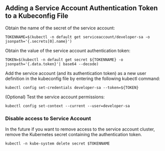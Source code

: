 ## Adding a Service Account Authentication Token to a Kubeconfig File

Obtain the name of the secret of the service account:
~~~
TOKENNAME=$(kubectl -n default get serviceaccount/developer-sa -o jsonpath='{.secrets[0].name}')
~~~

Obtain the value of the service account authentication token:
~~~
TOKEN=$(kubectl -n default get secret ${TOKENNAME} -o jsonpath='{.data.token}'| base64 --decode)
~~~

Add the service account (and its authentication token) as a new user definition in the kubeconfig file by entering the following kubectl command:
~~~
kubectl config set-credentials developer-sa --token=${TOKEN}
~~~

(Optional) Test the service account permissions:
~~~
kubectl config set-context --current --user=developer-sa
~~~


### Disable access to Service Account
In the future if you want to remove access to the service account cluster, remove the Kubernetes secret containing the authentication token.
~~~
kubectl -n kube-system delete secret $TOKENNAME
~~~
